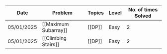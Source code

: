 | Date       | Problem              | Topics | Level | No. of times Solved |
| ---------- | -------------------- | ------ | ----- | ------------------- |
| 05/01/2025 | [[Maximum Subarray]] | [[DP]] | Easy  | 2                   |
| 05/01/2025 | [[Climbing Stairs]]  | [[DP]] | Easy  | 2                   |
